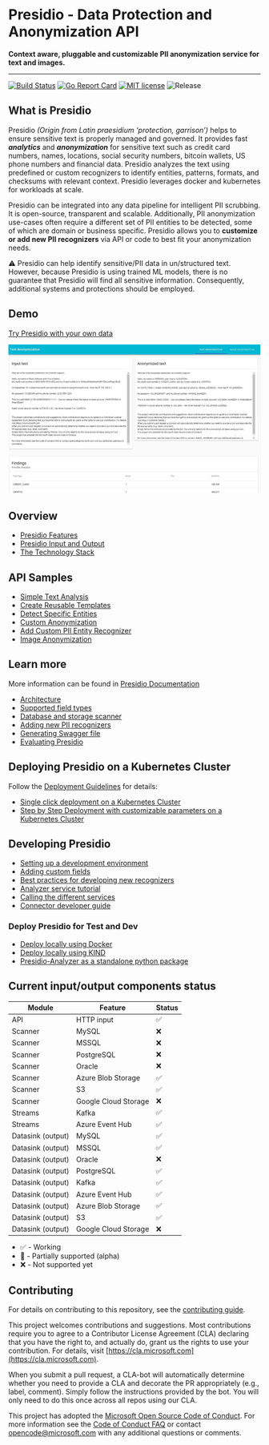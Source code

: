 # Presidio - Data Protection and Anonymization API

**Context aware, pluggable and customizable PII anonymization service for text and images.**

---

[![Build Status](https://dev.azure.com/csedevil/Presidio/_apis/build/status/Presidio-CI/Presidio-CI?branchName=master&jobName=BuildAndPushPresidioMaster)](https://dev.azure.com/csedevil/Presidio/_build/latest?definitionId=129&branchName=master)
[![Go Report Card](https://goreportcard.com/badge/github.com/Microsoft/presidio)](https://goreportcard.com/report/github.com/Microsoft/presidio)
[![MIT license](https://img.shields.io/badge/license-MIT-brightgreen.svg)](http://opensource.org/licenses/MIT)
![Release](https://img.shields.io/github/release/Microsoft/presidio.svg)

## What is Presidio

Presidio _(Origin from Latin praesidium ‘protection, garrison’)_ helps to ensure sensitive text is properly managed and governed. It provides fast **_analytics_** and **_anonymization_** for sensitive text such as credit card numbers, names, locations, social security numbers, bitcoin wallets, US phone numbers and financial data.
Presidio analyzes the text using predefined or custom recognizers to identify entities, patterns, formats, and checksums with relevant context. Presidio leverages docker and kubernetes for workloads at scale.

Presidio can be integrated into any data pipeline for intelligent PII scrubbing. It is open-source, transparent and scalable. Additionally, PII anonymization use-cases often require a different set of PII entities to be detected, some of which are domain or business specific. Presidio allows you to **customize or add new PII recognizers** via API or code to best fit your anonymization needs.

:warning: Presidio can help identify sensitive/PII data in un/structured text. However, because Presidio is using trained ML models, there is no guarantee that Presidio will find all sensitive information. Consequently, additional systems and protections should be employed.

## Demo

[Try Presidio with your own data](https://aka.ms/presidio-demo)

[![Image1](docs/assets/presidio_demo.JPG)](docs/assets/presidio_demo.JPG)

## Overview

- [Presidio Features](docs/overview.md#features)
- [Presidio Input and Output](docs/overview.md#input-and-output)
- [The Technology Stack](docs/overview.md#the-technology-stack)

## API Samples

- [Simple Text Analysis](docs/samples.md/#simple-text-analysis)
- [Create Reusable Templates](docs/samples.md/#create-reusable-templates)
- [Detect Specific Entities](docs/samples.md/#detect-specific-entities)
- [Custom Anonymization](docs/samples.md/#custom-anonymization)
- [Add Custom PII Entity Recognizer](docs/samples.md/#add-custom-pii-entity-recognizer)
- [Image Anonymization](docs/samples.md/#image-anonymization)

## Learn more

More information can be found in [Presidio Documentation](https://microsoft.github.io/presidio/)

- [Architecture](docs/design.md)
- [Supported field types](docs/field_types.md)
- [Database and storage scanner](docs/tutorial_scheduler.md)
- [Adding new PII recognizers](docs/custom_fields.md)
- [Generating Swagger file](presidio-api/cmd/presidio-api/docs/readme.md)
- [Evaluating Presidio](https://github.com/microsoft/presidio-research)

## Deploying Presidio on a Kubernetes Cluster

Follow the [Deployment Guidelines](docs/deploy.md) for details:

- [Single click deployment on a Kubernetes Cluster](docs/deploy.md#single-click-deployment)
- [Step by Step Deployment with customizable parameters on a Kubernetes Cluster](docs/deploy.md#step-by-step-deployment-with-customizable-parameters)

## Developing Presidio

- [Setting up a development environment](docs/development.md)
- [Adding custom fields](custom_fields.md)
- [Best practices for developing new recognizers](developing_recognizers.md)
- [Analyzer service tutorial](tutorial_analyzer.md)
- [Calling the different services](tutorial_service.md)
- [Connector developer guide](tutorial_connector.md)

### Deploy Presidio for Test and Dev

- [Deploy locally using Docker](docs/deploy.md#the-easy-way-with-docker)
- [Deploy locally using KIND](docs/deploy.md#deploy-locally-with-kind)
- [Presidio-Analyzer as a standalone python package](docs/deploy.md#install-presidio-analyzer-as-a-python-package)

## Current input/output components status

| Module            | Feature              | Status             |
| ----------------- | -------------------- | ------------------ |
| API               | HTTP input           | :white_check_mark: |
| Scanner           | MySQL                | :x:                |
| Scanner           | MSSQL                | :x:                |
| Scanner           | PostgreSQL           | :x:                |
| Scanner           | Oracle               | :x:                |
| Scanner           | Azure Blob Storage   | :white_check_mark: |
| Scanner           | S3                   | :white_check_mark: |
| Scanner           | Google Cloud Storage | :x:                |
| Streams           | Kafka                | :white_check_mark: |
| Streams           | Azure Event Hub      | :white_check_mark: |
| Datasink (output) | MySQL                | :white_check_mark: |
| Datasink (output) | MSSQL                | :white_check_mark: |
| Datasink (output) | Oracle               | :x:                |
| Datasink (output) | PostgreSQL           | :white_check_mark: |
| Datasink (output) | Kafka                | :white_check_mark: |
| Datasink (output) | Azure Event Hub      | :white_check_mark: |
| Datasink (output) | Azure Blob Storage   | :white_check_mark: |
| Datasink (output) | S3                   | :white_check_mark: |
| Datasink (output) | Google Cloud Storage | :x:                |

- :white_check_mark: - Working
- :large_orange_diamond: - Partially supported (alpha)
- :x: - Not supported yet

## Contributing

For details on contributing to this repository, see the [contributing guide](CONTRIBUTING.md).

This project welcomes contributions and suggestions. Most contributions require you to agree to a
Contributor License Agreement (CLA) declaring that you have the right to, and actually do, grant us
the rights to use your contribution. For details, visit [https://cla.microsoft.com](https://cla.microsoft.com).

When you submit a pull request, a CLA-bot will automatically determine whether you need to provide
a CLA and decorate the PR appropriately (e.g., label, comment). Simply follow the instructions
provided by the bot. You will only need to do this once across all repos using our CLA.

This project has adopted the [Microsoft Open Source Code of Conduct](https://opensource.microsoft.com/codeofconduct/).
For more information see the [Code of Conduct FAQ](https://opensource.microsoft.com/codeofconduct/faq/) or
contact [opencode@microsoft.com](mailto:opencode@microsoft.com) with any additional questions or comments.
